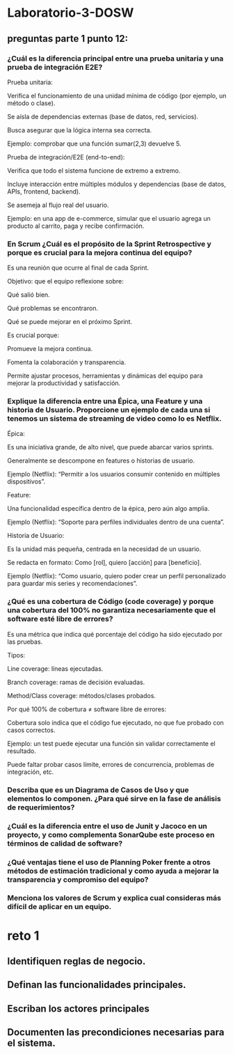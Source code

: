 # Laboratorio-3-DOSW

## preguntas parte 1 punto 12:



### ¿Cuál es la diferencia principal entre una prueba unitaria y una prueba de integración E2E?

Prueba unitaria:

Verifica el funcionamiento de una unidad mínima de código (por ejemplo, un método o clase).

Se aísla de dependencias externas (base de datos, red, servicios).

Busca asegurar que la lógica interna sea correcta.

Ejemplo: comprobar que una función sumar(2,3) devuelve 5.

Prueba de integración/E2E (end-to-end):

Verifica que todo el sistema funcione de extremo a extremo.

Incluye interacción entre múltiples módulos y dependencias (base de datos, APIs, frontend, backend).

Se asemeja al flujo real del usuario.

Ejemplo: en una app de e-commerce, simular que el usuario agrega un producto al carrito, paga y recibe confirmación.

### En Scrum ¿Cuál es el propósito de la Sprint Retrospective y porque es crucial para la mejora continua del equipo?
Es una reunión que ocurre al final de cada Sprint.

Objetivo: que el equipo reflexione sobre:

Qué salió bien.

Qué problemas se encontraron.

Qué se puede mejorar en el próximo Sprint.

Es crucial porque:

Promueve la mejora continua.

Fomenta la colaboración y transparencia.

Permite ajustar procesos, herramientas y dinámicas del equipo para mejorar la productividad y satisfacción.

### Explique la diferencia entre una Épica, una Feature y una historia de Usuario. Proporcione un ejemplo de cada una si tenemos un sistema de streaming de video como lo es Netflix.

Épica:

Es una iniciativa grande, de alto nivel, que puede abarcar varios sprints.

Generalmente se descompone en features o historias de usuario.

Ejemplo (Netflix): “Permitir a los usuarios consumir contenido en múltiples dispositivos”.

Feature:

Una funcionalidad específica dentro de la épica, pero aún algo amplia.

Ejemplo (Netflix): “Soporte para perfiles individuales dentro de una cuenta”.

Historia de Usuario:

Es la unidad más pequeña, centrada en la necesidad de un usuario.

Se redacta en formato: Como [rol], quiero [acción] para [beneficio].

Ejemplo (Netflix): “Como usuario, quiero poder crear un perfil personalizado para guardar mis series y recomendaciones”.

### ¿Qué es una cobertura de Código (code coverage) y porque una cobertura del 100% no garantiza necesariamente que el software esté libre de errores? 

Es una métrica que indica qué porcentaje del código ha sido ejecutado por las pruebas.

Tipos:

Line coverage: líneas ejecutadas.

Branch coverage: ramas de decisión evaluadas.

Method/Class coverage: métodos/clases probados.

Por qué 100% de cobertura ≠ software libre de errores:

Cobertura solo indica que el código fue ejecutado, no que fue probado con casos correctos.

Ejemplo: un test puede ejecutar una función sin validar correctamente el resultado.

Puede faltar probar casos límite, errores de concurrencia, problemas de integración, etc.

### Describa que es un Diagrama de Casos de Uso y que elementos lo componen. ¿Para qué sirve en la fase de análisis de requerimientos? 

### ¿Cuál es la diferencia entre el uso de Junit y Jacoco en un proyecto, y como complementa SonarQube este proceso en términos de calidad de software?
### ¿Qué ventajas tiene el uso de Planning Poker frente a otros métodos de estimación tradicional y como ayuda a mejorar la transparencia y compromiso del equipo?
### Menciona los valores de Scrum y explica cual consideras más difícil de aplicar en un equipo. 



# reto 1
## Identifiquen reglas de negocio.
## Definan las funcionalidades principales.
## Escriban los actores principales
## Documenten las precondiciones necesarias para el sistema. 